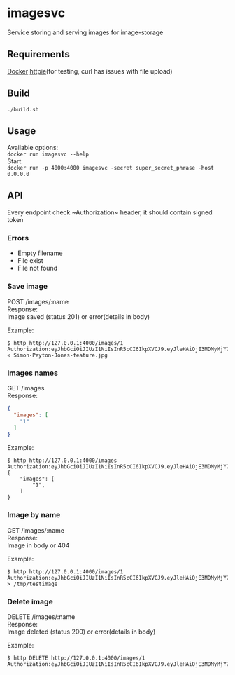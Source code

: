 # imagesvc
Service storing and serving images for image-storage

## Requirements
[Docker](https://docs.docker.com/install)
[httpie](https://httpie.org/)(for testing, curl has issues with file upload)

## Build
```
./build.sh
```

## Usage
Available options:  
`docker run imagesvc --help`  
Start:  
`docker run -p 4000:4000 imagesvc -secret super_secret_phrase -host 0.0.0.0`

## API

Every endpoint check ~Authorization~ header, it should contain signed token

### Errors

* Empty filename
* File exist
* File not found

### Save image
POST /images/:name  
Response:  
Image saved (status 201) or error(details in body)

Example:  
```
$ http http://127.0.0.1:4000/images/1 Authorization:eyJhbGciOiJIUzI1NiIsInR5cCI6IkpXVCJ9.eyJleHAiOjE3MDMyMjY2MzF9.bHWykLyOeDVOW2VWeWNhSeySDFUh8jL0KeYuHkvf2YM < Simon-Peyton-Jones-feature.jpg
```

### Images names
GET /images  
Response:  
```json
{
  "images": [
    "1"
  ]
}
```

Example:  
```
$ http http://127.0.0.1:4000/images Authorization:eyJhbGciOiJIUzI1NiIsInR5cCI6IkpXVCJ9.eyJleHAiOjE3MDMyMjY2MzF9.bHWykLyOeDVOW2VWeWNhSeySDFUh8jL0KeYuHkvf2YM
{
    "images": [
        "1",
    ]
}
```

### Image by name
GET /images/:name  
Response:  
Image in body or 404

Example:  
```
$ http http://127.0.0.1:4000/images/1 Authorization:eyJhbGciOiJIUzI1NiIsInR5cCI6IkpXVCJ9.eyJleHAiOjE3MDMyMjY2MzF9.bHWykLyOeDVOW2VWeWNhSeySDFUh8jL0KeYuHkvf2YM > /tmp/testimage
```

### Delete image
DELETE /images/:name  
Response:  
Image deleted (status 200) or error(details in body)

Example:  
```
$ http DELETE http://127.0.0.1:4000/images/1 Authorization:eyJhbGciOiJIUzI1NiIsInR5cCI6IkpXVCJ9.eyJleHAiOjE3MDMyMjY2MzF9.bHWykLyOeDVOW2VWeWNhSeySDFUh8jL0KeYuHkvf2YM
```
